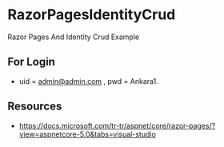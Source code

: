 # RazorPagesIdentityCrud
Razor Pages And Identity Crud Example
## For Login
- uid = admin@admin.com , pwd = Ankara1.
## Resources
- https://docs.microsoft.com/tr-tr/aspnet/core/razor-pages/?view=aspnetcore-5.0&tabs=visual-studio
